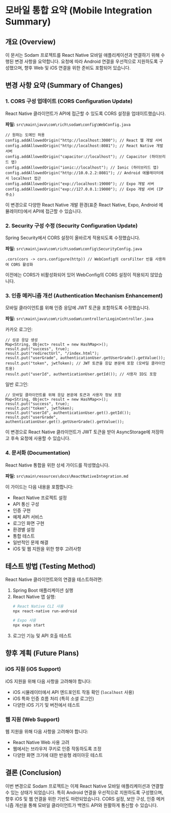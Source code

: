 # 모바일 통합 요약 (Mobile Integration Summary)

## 개요 (Overview)

이 문서는 Sodam 프로젝트를 React Native 모바일 애플리케이션과 연결하기 위해 수행된 변경 사항을 요약합니다. 요청에 따라 Android 연결을 우선적으로 지원하도록 구성했으며, 향후 Web 및 iOS
연결을 위한 준비도 포함되어 있습니다.

## 변경 사항 요약 (Summary of Changes)

### 1. CORS 구성 업데이트 (CORS Configuration Update)

React Native 클라이언트가 API에 접근할 수 있도록 CORS 설정을 업데이트했습니다.

**파일:** `src\main\java\com\rich\sodam\config\WebConfig.java`

```
// 원하는 도메인 허용
config.addAllowedOrigin("http://localhost:3000"); // React 웹 개발 서버
config.addAllowedOrigin("http://localhost:8081"); // React Native 개발 서버
config.addAllowedOrigin("capacitor://localhost"); // Capacitor (하이브리드 앱)
config.addAllowedOrigin("ionic://localhost"); // Ionic (하이브리드 앱)
config.addAllowedOrigin("http://10.0.2.2:8081"); // Android 에뮬레이터에서 localhost 접근
config.addAllowedOrigin("exp://localhost:19000"); // Expo 개발 서버
config.addAllowedOrigin("exp://127.0.0.1:19000"); // Expo 개발 서버 (IP 주소)
```

이 변경으로 다양한 React Native 개발 환경(표준 React Native, Expo, Android 에뮬레이터)에서 API에 접근할 수 있습니다.

### 2. Security 구성 수정 (Security Configuration Update)

Spring Security에서 CORS 설정이 올바르게 적용되도록 수정했습니다.

**파일:** `src\main\java\com\rich\sodam\config\SecurityConfig.java`

```
.cors(cors -> cors.configure(http)) // WebConfig의 corsFilter 빈을 사용하여 CORS 활성화
```

이전에는 CORS가 비활성화되어 있어 WebConfig의 CORS 설정이 적용되지 않았습니다.

### 3. 인증 메커니즘 개선 (Authentication Mechanism Enhancement)

모바일 클라이언트를 위해 인증 응답에 JWT 토큰을 포함하도록 수정했습니다.

**파일:** `src\main\java\com\rich\sodam\controller\LoginController.java`

카카오 로그인:

```
// 성공 응답 생성
Map<String, Object> result = new HashMap<>();
result.put("success", true);
result.put("redirectUrl", "/index.html");
result.put("userGrade", authenticationUser.getUserGrade().getValue());
result.put("token", jwtToken); // JWT 토큰을 응답 본문에 포함 (모바일 클라이언트용)
result.put("userId", authenticationUser.getId()); // 사용자 ID도 포함
```

일반 로그인:

```
// 모바일 클라이언트를 위해 응답 본문에 토큰과 사용자 정보 포함
Map<String, Object> result = new HashMap<>();
result.put("success", true);
result.put("token", jwtToken);
result.put("userId", authenticationUser.get().getId());
result.put("userGrade", authenticationUser.get().getUserGrade().getValue());
```

이 변경으로 React Native 클라이언트가 JWT 토큰을 받아 AsyncStorage에 저장하고 후속 요청에 사용할 수 있습니다.

### 4. 문서화 (Documentation)

React Native 통합을 위한 상세 가이드를 작성했습니다.

**파일:** `src\main\resources\docs\ReactNativeIntegration.md`

이 가이드는 다음 내용을 포함합니다:

- React Native 프로젝트 설정
- API 통신 구성
- 인증 구현
- 예제 API 서비스
- 로그인 화면 구현
- 환경별 설정
- 통합 테스트
- 일반적인 문제 해결
- iOS 및 웹 지원을 위한 향후 고려사항

## 테스트 방법 (Testing Method)

React Native 클라이언트와의 연결을 테스트하려면:

1. Spring Boot 애플리케이션 실행
2. React Native 앱 실행:
   ```bash
   # React Native CLI 사용
   npx react-native run-android

   # Expo 사용
   npx expo start
   ```
3. 로그인 기능 및 API 호출 테스트

## 향후 계획 (Future Plans)

### iOS 지원 (iOS Support)

iOS 지원을 위해 다음 사항을 고려해야 합니다:

- iOS 시뮬레이터에서 API 엔드포인트 작동 확인 (`localhost` 사용)
- iOS 특화 인증 흐름 처리 (특히 소셜 로그인)
- 다양한 iOS 기기 및 버전에서 테스트

### 웹 지원 (Web Support)

웹 지원을 위해 다음 사항을 고려해야 합니다:

- React Native Web 사용 고려
- 웹에서는 브라우저 쿠키로 인증 작동하도록 조정
- 다양한 화면 크기에 대한 반응형 레이아웃 테스트

## 결론 (Conclusion)

이번 변경으로 Sodam 프로젝트는 이제 React Native 모바일 애플리케이션과 연결할 수 있는 상태가 되었습니다. 특히 Android 연결을 우선적으로 지원하도록 구성했으며, 향후 iOS 및 웹 연결을 위한
기반도 마련되었습니다. CORS 설정, 보안 구성, 인증 메커니즘 개선을 통해 모바일 클라이언트가 백엔드 API와 원활하게 통신할 수 있습니다.

